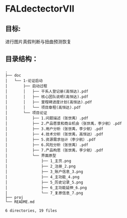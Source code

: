 # FALdectectorVII

## 目标:

进行图片真假判断与扭曲预测恢复

## 目录结构：<br>


    .
    ├── doc
    │   └── 1-论证启动
    │       ├── 启动过程
    │       │   ├── 干系人登记册(高恒达).pdf
    │       │   ├── 核心团队说明(高恒达).pdf
    │       │   ├── 里程碑进度计划(高恒达).pdf
    │       │   └── 项目章程(高恒达).pdf
    │       └── 项目论证
    │           ├── 1.问题描述（张世禹）.pdf
    │           ├── 2.产品愿景和商业机会（张世禹，李少航）.pdf
    │           ├── 3.用户分析（张世禹，李少航）.pdf
    │           ├── 4.技术分析（张世禹，高恒达）.pdf
    │           ├── 5.资源需求估计（李少航）.pdf
    │           ├── 6.风险分析（张世禹）.pdf
    │           ├── 7.产品构思（张世禹，李少航）.pdf
    │           └── 界面原型
    │               ├── 1_主页.png
    │               ├── 2_注册_2.png
    │               ├── 3_账户信息_3.png
    │               ├── 4_主功能_4.png
    │               ├── 5_历史记录_5.png
    │               ├── 6_主功能延伸_6.png
    │               └── 7_复原信息_7.png
    ├── proj
    └── README.md

    6 directories, 19 files
